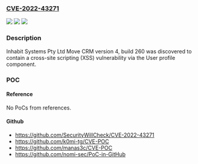 ### [CVE-2022-43271](https://cve.mitre.org/cgi-bin/cvename.cgi?name=CVE-2022-43271)
![](https://img.shields.io/static/v1?label=Product&message=n%2Fa&color=blue)
![](https://img.shields.io/static/v1?label=Version&message=n%2Fa&color=blue)
![](https://img.shields.io/static/v1?label=Vulnerability&message=n%2Fa&color=brighgreen)

### Description

Inhabit Systems Pty Ltd Move CRM version 4, build 260 was discovered to contain a cross-site scripting (XSS) vulnerability via the User profile component.

### POC

#### Reference
No PoCs from references.

#### Github
- https://github.com/SecurityWillCheck/CVE-2022-43271
- https://github.com/k0mi-tg/CVE-POC
- https://github.com/manas3c/CVE-POC
- https://github.com/nomi-sec/PoC-in-GitHub

